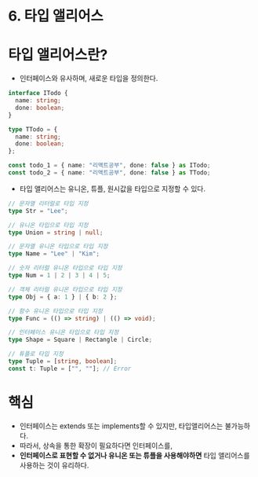 # 6. 타입 앨리어스

# 타입 앨리어스란?

- 인터페이스와 유사하며, 새로운 타입을 정의한다.

```ts
interface ITodo {
  name: string;
  done: boolean;
}

type TTodo = {
  name: string;
  done: boolean;
};

const todo_1 = { name: "리액트공부", done: false } as ITodo;
const todo_2 = { name: "리액트공부", done: false } as TTodo;
```

- 타입 앨리어스는 유니온, 튜플, 원시값을 타입으로 지정할 수 있다.

```ts
// 문자열 리터럴로 타입 지정
type Str = "Lee";

// 유니온 타입으로 타입 지정
type Union = string | null;

// 문자열 유니온 타입으로 타입 지정
type Name = "Lee" | "Kim";

// 숫자 리터럴 유니온 타입으로 타입 지정
type Num = 1 | 2 | 3 | 4 | 5;

// 객체 리터럴 유니온 타입으로 타입 지정
type Obj = { a: 1 } | { b: 2 };

// 함수 유니온 타입으로 타입 지정
type Func = (() => string) | (() => void);

// 인터페이스 유니온 타입으로 타입 지정
type Shape = Square | Rectangle | Circle;

// 튜플로 타입 지정
type Tuple = [string, boolean];
const t: Tuple = ["", ""]; // Error
```

# 핵심

- 인터페이스는 extends 또는 implements할 수 있지만, 타입앨리어스는 불가능하다.
- 따라서, 상속을 통한 확장이 필요하다면 인터페이스를,
- **인터페이스로 표현할 수 없거나 유니온 또는 튜플을 사용해야하면** 타입 앨리어스를 사용하는 것이 유리하다.

